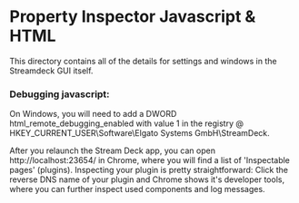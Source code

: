 # Property Inspector Javascript & HTML

This directory contains all of the details for settings and windows in the Streamdeck GUI itself.

### Debugging javascript:

On Windows, you will need to add a DWORD html_remote_debugging_enabled with value 1 in the registry @ HKEY_CURRENT_USER\Software\Elgato Systems GmbH\StreamDeck.  

After you relaunch the Stream Deck app, you can open http://localhost:23654/ in Chrome, where you will find a list of 'Inspectable pages' (plugins). Inspecting your plugin is pretty straightforward: Click the reverse DNS name of your plugin and Chrome shows it's developer tools, where you can further inspect used components and log messages.
